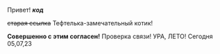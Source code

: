 Привет!
***код***

~~старая ссылка~~
Тефтелька-замечательный котик!

**Совершенно с этим согласен!**
Проверка связи!
УРА, ЛЕТО!
Сегодня 05,07,23
